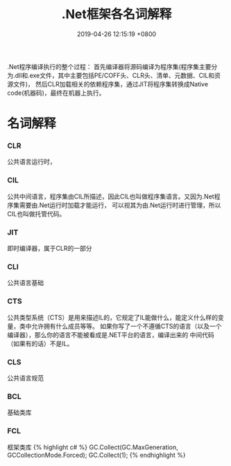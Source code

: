 ﻿---
layout: post
title:  ".Net框架各名词解释"
date:   2019-04-26 12:15:19 +0800
categories: jekyll update
---
.Net程序编译执行的整个过程：
首先编译器将源码编译为程序集(程序集主要分为.dll和.exe文件，其中主要包括PE/COFF头、CLR头、清单、元数据、CIL和资源文件)，
然后CLR加载相关的依赖程序集，通过JIT将程序集转换成Native code(机器码)，最终在机器上执行。
# 名词解释
### CLR
公共语言运行时，
### CIL
公共中间语言，程序集由CIL所描述，因此CIL也叫做程序集语言。又因为.Net程序集需要由.Net运行时加载才能运行，
可以视其为由.Net运行时进行管理，所以CIL也叫做托管代码。
### JIT
即时编译器，属于CLR的一部分
### CLI
公共语言基础
### CTS
公共类型系统（CTS）是用来描述IL的，它规定了IL能做什么，能定义什么样的变量，类中允许拥有什么成员等等。
如果你写了一个不遵循CTS的语言（以及一个编译器），那么你的语言不能被看成是.NET平台的语言，编译出来的
中间代码（如果有的话）不是IL。
### CLS
公共语言规范
### BCL
基础类库
### FCL
框架类库
{% highlight c# %}
GC.Collect(GC.MaxGeneration, GCCollectionMode.Forced);
GC.Collect(1);
{% endhighlight %}
